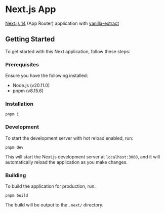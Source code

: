# Next.js App

[Next.js 14](https://nextjs.org/) (App Router) application with [vanilla-extract](https://vanilla-extract.style/documentation/integrations/next/)

## Getting Started

To get started with this Next application, follow these steps:

### Prerequisites

Ensure you have the following installed:

-   Node.js (v20.11.0)
-   pnpm (v8.15.6)

### Installation

```
pnpm i
```

### Development

To start the development server with hot reload enabled, run:

```
pnpm dev
```

This will start the Next.js development server at `localhost:3000`, and it will automatically reload the application as you make changes.

### Building

To build the application for production, run:

```
pnpm build
```

The build will be output to the `.next/` directory.
